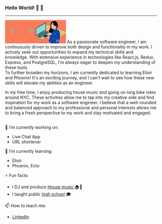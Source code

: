 ### Hello World! 👾 💾
---
<img src="Linda_Eng.gif" width="40%">
As a passionate software engineer, I am continuously driven to improve both design and functionality in my work. I actively seek out opportunities to expand my technical skills and knowledge. With extensive experience in technologies like React.js, Redux, Express, and PostgreSQL, I'm always eager to deepen my understanding of these tools.
<br>
To further broaden my horizons, I am currently dedicated to learning Elixir and Phoenix! It's an exciting journey, and I can't wait to see how these new skills will elevate my abilities as an engineer.
<br>

In my free time, I enjoy producing house music and going on long bike rides around NYC. These activities allow me to tap into my creative side and find inspiration for my work as a software engineer. I believe that a well-rounded and balanced approach to my professional and personal interests allows me to bring a fresh perspective to my work and stay motivated and engaged.<br><br>

🔭 I’m currently working on:<br>
- Live Chat App<br>
- URL shortener<br>

🌱 I’m currently learning:<br>
- Elixir<br>
- Phoenix, Ecto

⚡ Fun facts:<br>
- I DJ and produce <a href="https://www.mixcloud.com/tech-house-club-mix/">House music </a>🏠🎵<br>
- I taught public <a href="https://academyforteachers.org/teachers/fellows/2015-2016/">high school</a> 🎓<br>

📫 How to reach me:<br>
- <a href="https://www.linkedin.com/in/linda-eng/">LinkedIn</a>


